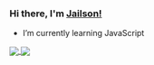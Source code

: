 ### Hi there, I'm [Jailson!](https://github.com/Jailson-Melo)

- I’m currently learning JavaScript

<a href="https://github.com/JailsonMelo-dev/">
  <img align="center" src="https://github-readme-stats.vercel.app/api?username=JailsonMelo-dev&show_icons=true&title_color=DAD7CD&text_color=DAD7CD88&icon_color=1B2432&border_color=1B2432&bg_color=121420&border_radius=12" />
</a>
<a href="">
  <img align="center" src="https://github-readme-stats.vercel.app/api/top-langs/?username=JailsonMelo-dev&title_color=DAD7CD&text_color=DAD7CD88&icon_color=1B2432&border_color=1B2432&bg_color=121420&border_radius=12" />
</a>

